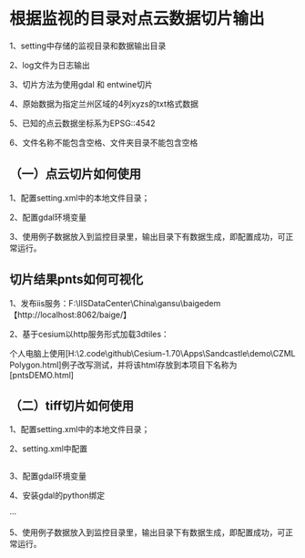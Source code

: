 # 根据监视的目录对点云数据切片输出

1、setting中存储的监视目录和数据输出目录

2、log文件为日志输出

3、切片方法为使用gdal 和 entwine切片

4、原始数据为指定兰州区域的4列xyzs的txt格式数据

5、已知的点云数据坐标系为EPSG::4542

6、文件名称不能包含空格、文件夹目录不能包含空格



## （一）点云切片如何使用

1、配置setting.xml中的本地文件目录；

2、配置gdal环境变量

3、使用例子数据放入到监控目录里，输出目录下有数据生成，即配置成功，可正常运行。



## 切片结果pnts如何可视化

1、发布iis服务：F:\IISDataCenter\China\gansu\baigedem【http://localhost:8062/baige/】

2、基于cesium以http服务形式加载3dtiles：

​     个人电脑上使用[H:\2.code\github\Cesium-1.70\Apps\Sandcastle\demo\CZML Polygon.html]例子改写测试，并将该html存放到本项目下名称为[pntsDEMO.html]

## （二）tiff切片如何使用

1、配置setting.xml中的本地文件目录；

2、setting.xml中配置

<image zoom="2-10" python="C:\Users\wly\AppData\Local\Programs\Python\Python37\python.exe">
    </image>

3、配置gdal环境变量

4、安装gdal的python绑定  

···

5、使用例子数据放入到监控目录里，输出目录下有数据生成，即配置成功，可正常运行。

